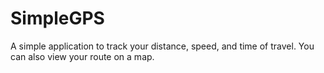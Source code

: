SimpleGPS
=========

A simple application to track your distance, speed, and time of travel. You can also view your route on a map.
